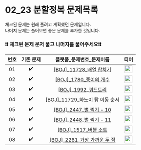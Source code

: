 # 02_23 분할정복 문제목록

체크된 문제는 원래 풀려고 계획했던 문제입니다.<br>
나머지 문제는 풀어보면 좋은 문제를 추가한 것입니다. <br>
### ❗️❗️ 체크된 문제 문저 풀고 나머지를 풀어주세요❗️❗️

|번호|기존 문제|플랫폼_문제번호_문제이름|티어|
| :-----: | :-----: | :-----: | :-----: |
|01|✔️|<a href="https://www.acmicpc.net/problem/11728" target="_blank">[BOJ]_11728_배열 합치기</a>| <a href="https://www.acmicpc.net/problem/11728" target="_blank"><img height="25px" width="25px" src="https://static.solved.ac/tier_small/6.svg"/></a> |
|02|✔️|<a href="https://www.acmicpc.net/problem/1780" target="_blank">[BOJ]_1780_종이의 개수</a>| <a href="https://www.acmicpc.net/problem/1780" target="_blank"><img height="25px" width="25px" src="https://static.solved.ac/tier_small/9.svg"/></a> |
|03|✔️|<a href="https://www.acmicpc.net/problem/1992" target="_blank">[BOJ]_1992_쿼드트리</a>| <a href="https://www.acmicpc.net/problem/1992" target="_blank"><img height="25px" width="25px" src="https://static.solved.ac/tier_small/10.svg"/></a> |
|04|✔️|<a href="https://www.acmicpc.net/problem/11729" target="_blank">[BOJ]_11729_하노이 탑 이동 순서</a>| <a href="https://www.acmicpc.net/problem/11729" target="_blank"><img height="25px" width="25px" src="https://static.solved.ac/tier_small/11.svg"/></a> |
|05|✔️|<a href="https://www.acmicpc.net/problem/2447" target="_blank">[BOJ]_2447_별 찍기 - 10</a>| <a href="https://www.acmicpc.net/problem/2447" target="_blank"><img height="25px" width="25px" src="https://static.solved.ac/tier_small/11.svg"/></a> |
|06|✔️|<a href="https://www.acmicpc.net/problem/2448" target="_blank">[BOJ]_2448_별 찍기 - 11</a>| <a href="https://www.acmicpc.net/problem/2448" target="_blank"><img height="25px" width="25px" src="https://static.solved.ac/tier_small/12.svg"/></a> |
|07|✔️|<a href="https://www.acmicpc.net/problem/1517" target="_blank">[BOJ]_1517_버블 소트</a>| <a href="https://www.acmicpc.net/problem/1517" target="_blank"><img height="25px" width="25px" src="https://static.solved.ac/tier_small/16.svg"/></a> |
|08|✔️|<a href="https://www.acmicpc.net/problem/2261" target="_blank">[BOJ]_2261_가장 가까운 두 점</a>| <a href="https://www.acmicpc.net/problem/2261" target="_blank"><img height="25px" width="25px" src="https://static.solved.ac/tier_small/19.svg"/></a> |

